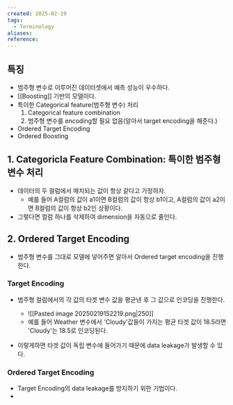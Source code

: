 ```yaml
---
created: 2025-02-19
tags:
  - Terminology
aliases: 
reference:
---
```

## 특징
- 범주형 변수로 이루어진 데이터셋에서 예측 성능이 우수하다.
- [[Boosting]] 기반의 모델이다.
- 특이한 Categorical feature(범주형 변수) 처리
	1. Categorical feature combination
	2. 범주형 변수를 encoding할 필요 없음(알아서 target encoding을 해준다.)
- Ordered Target Encoding
- Ordered Boosting

## 1. Categoricla Feature Combination: 특이한 범주형 변수 처리
- 데이터의 두 컬럼에서 매치되는 값이 항상 같다고 가정하자. 
	- 예를 들어 A컬럼의 값이 a1이면 B컬럼의 값이 항상 b1이고, A컬럼의 값이 a2이면 B컬럼의 값이 항상 b2인 상황이다.
- 그렇다면 컬럼 하나를 삭제하여 dimension을 자동으로 줄인다.

## 2. Ordered Target Encoding
- 범주형 변수를 그대로 모델에 넣어주면 알아서 Ordered target encoding을 진행한다.

### Target Encoding
- 범주형 컬럼에서의 각 값의 타겟 변수 값을 평균낸 후 그 값으로 인코딩을 진행한다.
	- ![[Pasted image 20250219152219.png|250]]
	- 예를 들어 Weather 변수에서 'Cloudy'값들이 가지는 평균 타겟 값이 18.5라면 'Cloudy'는 18.5로 인코딩된다.

- 이렇게하면 타겟 값이 독립 변수에 들어가기 때문에 data leakage가 발생할 수 있다.

### Ordered Target Encoding
- Target Encoding의 data leakage를 방지하기 위한 기법이다.
- 